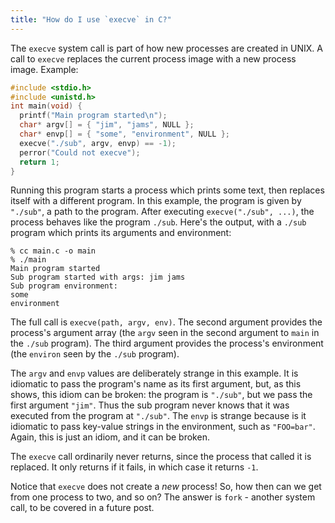 ```yaml
---
title: "How do I use `execve` in C?"
---
```


The `execve` system call is part of how new processes are created in UNIX. A call to `execve` replaces the current process image with a new process image. Example:

```c
#include <stdio.h>
#include <unistd.h>
int main(void) {
  printf("Main program started\n");
  char* argv[] = { "jim", "jams", NULL };
  char* envp[] = { "some", "environment", NULL };
  execve("./sub", argv, envp) == -1);
  perror("Could not execve");
  return 1;
}
```

Running this program starts a process which prints some text, then replaces itself with a different program. In this example, the program is given by `"./sub"`, a path to the program. After executing `execve("./sub", ...)`, the process behaves like the program `./sub`. Here's the output, with a `./sub` program which prints its arguments and environment:

```
% cc main.c -o main
% ./main
Main program started
Sub program started with args: jim jams
Sub program environment:
some
environment
```

The full call is `execve(path, argv, env)`. The second argument provides the process's argument array (the `argv` seen in the second argument to `main` in the `./sub` program). The third argument provides the process's environment (the `environ` seen by the `./sub` program).

The `argv` and `envp` values are deliberately strange in this example. It is idiomatic to pass the program's name as its first argument, but, as this shows, this idiom can be broken: the program is `"./sub"`, but we pass the first argument `"jim"`. Thus the sub program never knows that it was executed from the program at `"./sub"`. The `envp` is strange because is it idiomatic to pass key-value strings in the environment, such as `"FOO=bar"`. Again, this is just an idiom, and it can be broken.

The `execve` call ordinarily never returns, since the process that called it is replaced. It only returns if it fails, in which case it returns `-1`.

Notice that `execve` does not create a _new_ process! So, how then can we get from one process to two, and so on? The answer is `fork` - another system call, to be covered in a future post.
